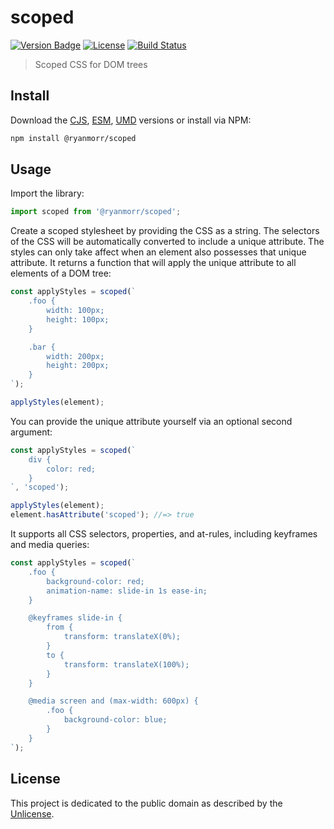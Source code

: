 # scoped

[![Version Badge][version-image]][project-url]
[![License][license-image]][license-url]
[![Build Status][build-image]][build-url]

> Scoped CSS for DOM trees

## Install

Download the [CJS](https://github.com/ryanmorr/scoped/raw/master/dist/cjs/scoped.js), [ESM](https://github.com/ryanmorr/scoped/raw/master/dist/esm/scoped.js), [UMD](https://github.com/ryanmorr/scoped/raw/master/dist/umd/scoped.js) versions or install via NPM:

```sh
npm install @ryanmorr/scoped
```

## Usage

Import the library:

```javascript
import scoped from '@ryanmorr/scoped';
```

Create a scoped stylesheet by providing the CSS as a string. The selectors of the CSS will be automatically converted to include a unique attribute. The styles can only take affect when an element also possesses that unique attribute. It returns a function that will apply the unique attribute to all elements of a DOM tree:

```javascript
const applyStyles = scoped(`
    .foo {
        width: 100px;
        height: 100px;
    }

    .bar {
        width: 200px;
        height: 200px;
    }
`);

applyStyles(element);
```

You can provide the unique attribute yourself via an optional second argument:

```javascript
const applyStyles = scoped(`
    div {
        color: red;
    }
`, 'scoped');

applyStyles(element);
element.hasAttribute('scoped'); //=> true
```

It supports all CSS selectors, properties, and at-rules, including keyframes and media queries:

```javascript
const applyStyles = scoped(`
    .foo {
        background-color: red;
        animation-name: slide-in 1s ease-in;
    }

    @keyframes slide-in {
        from {
            transform: translateX(0%);
        }
        to {
            transform: translateX(100%);
        }
    }

    @media screen and (max-width: 600px) {
        .foo {
            background-color: blue;
        }
    }
`);
```

## License

This project is dedicated to the public domain as described by the [Unlicense](http://unlicense.org/).

[project-url]: https://github.com/ryanmorr/scoped
[version-image]: https://img.shields.io/github/package-json/v/ryanmorr/scoped?color=blue&style=flat-square
[build-url]: https://github.com/ryanmorr/scoped/actions
[build-image]: https://img.shields.io/github/actions/workflow/status/ryanmorr/scoped/node.js.yml?style=flat-square
[license-image]: https://img.shields.io/github/license/ryanmorr/scoped?color=blue&style=flat-square
[license-url]: UNLICENSE